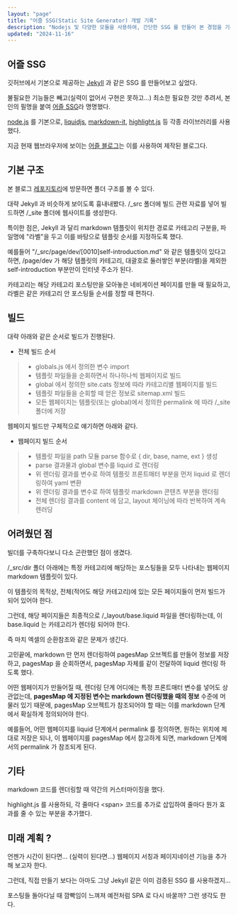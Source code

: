 ```yaml
---
layout: "page"
title: "어즐 SSG(Static Site Generator) 개발 기록"
description: "Nodejs 및 다양한 모듈을 사용하여, 간단한 SSG 를 만들어 본 경험을 기록한 페이지"
updated: "2024-11-16"
---
```


## 어즐 SSG

깃허브에서 기본으로 제공하는 [Jekyll](https://jekyllrb.com/) 과 같은 SSG 를 만들어보고 싶었다.

불필요한 기능들은 빼고(실력이 없어서 구현은 못하고...) 최소한 필요한 것만 추려서, 본인의 필명을 붙여 [어즐 SSG](https://github.com/ehzl7b/ehzl7b.github.io)라 명명했다.

[node.js](https://nodejs.org/en/) 를 기본으로, [liquidjs](https://liquidjs.com/), [markdown-it](https://github.com/markdown-it/markdown-it#readme), [highlight.js](https://highlightjs.org/) 등 각종 라이브러리를 사용했다.

지금 현재 웹브라우저에 보이는 [어즐 블로그](/)는 이를 사용하여 제작된 블로그다.

## 기본 구조

본 블로그 [레포지토리](https://github.com/ehzl7b/ehzl7b.github.io)에 방문하면 폴더 구조를 볼 수 있다.

대략 Jekyll 과 비슷하게 보이도록 흉내내봤다. /_src 폴더에 빌드 관련 자료를 넣어 빌드하면 /_site 폴더에 웹사이트를 생성한다.

특이한 점은, Jekyll 과 달리 markdown 템플릿이 위치한 경로로 카테고리 구분을, 파일명에 "라벨"을 두고 이를 바탕으로 템플릿 순서를 지정하도록 했다.

예를들어 "/_src/page/dev/[0010]self-introduction.md" 와 같은 템플릿이 있다고 하면, /page/dev 가 해당 템플릿의 카테고리, 대괄호로 둘러쌓인 부분(라벨)을 제외한 self-introduction 부분만이 인터넷 주소가 된다.

카테고리는 해당 카테고리 포스팅만을 모아놓은 네비게이션 페이지를 만들 때 필요하고, 라벨은 같은 카테고리 안 포스팅들 순서를 정할 때 편하다.

## 빌드

대략 아래와 같은 순서로 빌드가 진행된다.

- 전체 빌드 순서
> - globals.js 에서 정의한 변수 import
> - 템플릿 파일들을 순회하면서 하나하나씩 웹페이지로 빌드
> - global 에서 정의한 site.cats 정보에 따라 카테고리별 웹페이지를 빌드
> - 템플릿 파일들을 순회할 때 얻은 정보로 sitemap.xml 빌드
> - 모든 웹페이지는 템플릿(또는 global)에서 정의한 permalink 에 따라 /_site 폴더에 저장

웹페이지 빌드만 구체적으로 얘기하면 아래와 같다.

- 웹페이지 빌드 순서
> - 템플릿 파일을 path 모듈 parse 함수로 { dir, base, name, ext } 생성
> - parse 결과물과 global 변수를 liquid 로 렌더링 
> - 위 렌더링 결과를 변수로 하여 템플릿 프론트매터 부분을 먼저 liquid 로 렌더링하여 yaml 변환
> - 위 렌더링 결과를 변수로 하여 템플릿 markdown 콘텐츠 부분을 렌더링
> - 전체 렌더링 결과를 content 에 담고, layout 체이닝에 따라 반복하여 계속 렌러딩

## 어려웠던 점

빌더를 구축하다보니 다소 곤란했던 점이 생겼다.

/_src/dir 폴더 아래에는 특정 카테고리에 해당하는 포스팅들을 모두 나타내는 웹페이지 markdown 템플릿이 있다.

이 템플릿의 목적상, 전체(적어도 해당 카테고리)에 있는 모든 페이지들이 먼저 빌드가 되어 있어야 한다.

그런데, 해당 페이지들은 최종적으로 /_layout/base.liquid 파일을 렌더링하는데, 이 base.liquid 는 카테고리가 렌더링 되어야 한다.

즉 마치 엑셀의 순환참조와 같은 문제가 생긴다.

고민끝에, markdown 만 먼저 렌더링하여 pagesMap 오브젝트를 만들어 정보를 저장하고, pagesMap 을 순회하면서, pagesMap 자체를 같이 전달하여 liquid 렌더링 하도록 했다.

어떤 웹페이지가 만들어질 때, 렌더링 단계 어디에는 특정 프론트매터 변수를 넣어도 상관없는데, **pagesMap 에 지정된 변수는 markdown 렌더링했을 때의 정보** 수준에 머물러 있기 때문에, pagesMap 오브젝트가 참조되어야 할 때는 이를 markdown 단계에서 확실하게 정의되어야 한다.

예를들어, 어떤 웹페이지를 liquid 단계에서 permalink 를 정의하면, 원하는 위치에 제대로 저장은 되나, 이 웹페이지를 pagesMap 에서 참고하게 되면, markdown 단계에서의 permalink 가 참조되게 된다.

## 기타

markdown 코드를 렌더링할 때 약간의 커스터마이징을 했다.

highlight.js 를 사용하되, 각 줄마다 &lt;span&gt; 코드를 추가로 삽입하여 줄마다 뭔가 효과를 줄 수 있는 부분을 추가했다.

## 미래 계획 ?

언젠가 시간이 된다면... (실력이 된다면...) 웹페이지 서칭과 페이지네이션 기능을 추가해 보고자 한다.

그런데, 직접 만들기 보다는 아마도 그냥 Jekyll 같은 이미 검증된 SSG 를 사용하겠지...

포스팅들 돌아다닐 때 깜빡임이 느껴져 예전처럼 SPA 로 다시 바꿀까? 그런 생각도 한다.